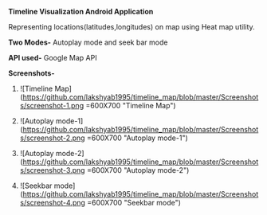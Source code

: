 **Timeline Visualization Android Application**

Representing locations(latitudes,longitudes) on map using Heat map utility.

**Two Modes-**
Autoplay mode and seek bar mode

**API used-**
Google Map API


**Screenshots-**

1. ![Timeline Map](https://github.com/lakshyab1995/timeline_map/blob/master/Screenshots/screenshot-1.png =600X700 "Timeline Map")

2. ![Autoplay mode-1](https://github.com/lakshyab1995/timeline_map/blob/master/Screenshots/screenshot-2.png =600X700 "Autoplay mode-1")

3. ![Autoplay mode-2](https://github.com/lakshyab1995/timeline_map/blob/master/Screenshots/screenshot-3.png =600X700 "Autoplay mode-2")

4. ![Seekbar mode](https://github.com/lakshyab1995/timeline_map/blob/master/Screenshots/screenshot-4.png =600X700 "Seekbar mode")
